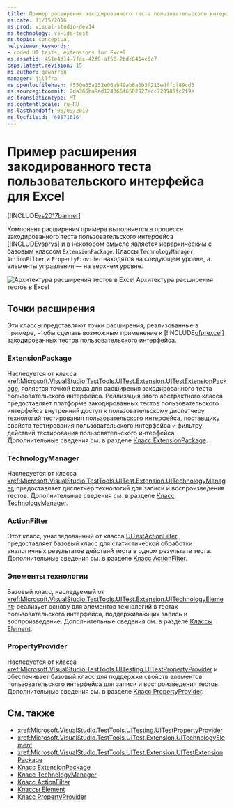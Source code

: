 ```yaml
---
title: Пример расширения закодированного теста пользовательского интерфейса для Excel | Документ Майкрософт
ms.date: 11/15/2016
ms.prod: visual-studio-dev14
ms.technology: vs-ide-test
ms.topic: conceptual
helpviewer_keywords:
- coded UI tests, extensions for Excel
ms.assetid: 451e4d14-7fac-42f9-af56-2bdc8414c6c7
caps.latest.revision: 15
ms.author: gewarren
manager: jillfra
ms.openlocfilehash: f550e65a152e06ab49ab8a0b3f213edffcf89cd3
ms.sourcegitcommit: 2da366ba9ad124366f6502927ecc720985fc2f9e
ms.translationtype: MT
ms.contentlocale: ru-RU
ms.lasthandoff: 08/09/2019
ms.locfileid: "68871616"
---
```

# <a name="sample-coded-ui-test-extension-for-excel"></a>Пример расширения закодированного теста пользовательского интерфейса для Excel
[!INCLUDE[vs2017banner](../includes/vs2017banner.md)]

Компонент расширения примера выполняется в процессе закодированного теста пользовательского интерфейса [!INCLUDE[vsprvs](../includes/vsprvs-md.md)] и в некотором смысле является иерархическим с базовым классом `ExtensionPackage`. Классы `TechnologyManager`, `ActionFilter` и `PropertyProvider` находятся на следующем уровне, а элементы управления — на верхнем уровне.

 ![Архитектура расширения тестов в Excel](../test/media/excel-extarch.png "Excel_ExtArch") Архитектура расширения тестов в Excel

## <a name="extension-points"></a>Точки расширения
 Эти классы представляют точки расширения, реализованные в примере, чтобы сделать возможным применение к [!INCLUDE[ofprexcel](../includes/ofprexcel-md.md)] закодированных тестов пользовательского интерфейса.

### <a name="extensionpackage"></a>ExtensionPackage
 Наследуется от класса <xref:Microsoft.VisualStudio.TestTools.UITest.Extension.UITestExtensionPackage>, является точкой входа для расширения закодированного теста пользовательского интерфейса. Реализация этого абстрактного класса предоставляет платформе закодированных тестов пользовательского интерфейса внутренний доступ к пользовательскому диспетчеру технологий тестирования пользовательского интерфейса, поставщику свойств тестирования пользовательского интерфейса и фильтру действий тестирования пользовательского интерфейса. Дополнительные сведения см. в разделе [Класс ExtensionPackage](../test/sample-excel-extension-extensionpackage-class.md).

### <a name="technologymanager"></a>TechnologyManager
 Наследуется от класса <xref:Microsoft.VisualStudio.TestTools.UITest.Extension.UITechnologyManager>, предоставляет диспетчер технологий для записи и воспроизведения тестов. Дополнительные сведения см. в разделе [Класс TechnologyManager](../test/sample-excel-extension-technologymanager-class.md).

### <a name="actionfilter"></a>ActionFilter
 Этот класс, унаследованный от класса [UITestActionFilter](/previous-versions/visualstudio/visual-studio-2012/dd985757(v=vs.110)) , предоставляет базовый класс для статистической обработки аналогичных результатов действий теста в одном результате теста. Дополнительные сведения см. в разделе [Класс ActionFilter](../test/sample-excel-extension-actionfilter-class.md).

### <a name="technology-elements"></a>Элементы технологии
 Базовый класс, наследуемый от <xref:Microsoft.VisualStudio.TestTools.UITest.Extension.UITechnologyElement>; реализует основу для элементов технологий в тестах пользовательского интерфейса, поддерживающих запись и воспроизведение. Дополнительные сведения см. в разделе [Классы Element](../test/sample-excel-extension-element-classes.md).

### <a name="propertyprovider"></a>PropertyProvider
 Наследуется от класса <xref:Microsoft.VisualStudio.TestTools.UITesting.UITestPropertyProvider> и обеспечивает базовый класс для поддержки свойств элементов пользовательского интерфейса для записи и воспроизведения тестов. Дополнительные сведения см. в разделе [Класс PropertyProvider](../test/sample-excel-extension-propertyprovider-class.md).

## <a name="see-also"></a>См. также

- <xref:Microsoft.VisualStudio.TestTools.UITesting.UITestPropertyProvider>
- <xref:Microsoft.VisualStudio.TestTools.UITest.Extension.UITechnologyElement>
- <xref:Microsoft.VisualStudio.TestTools.UITest.Extension.UITestExtensionPackage>
- [Класс ExtensionPackage](../test/sample-excel-extension-extensionpackage-class.md)
- [Класс TechnologyManager](../test/sample-excel-extension-technologymanager-class.md)
- [Класс ActionFilter](../test/sample-excel-extension-actionfilter-class.md)
- [Классы Element](../test/sample-excel-extension-element-classes.md)
- [Класс PropertyProvider](../test/sample-excel-extension-propertyprovider-class.md)
